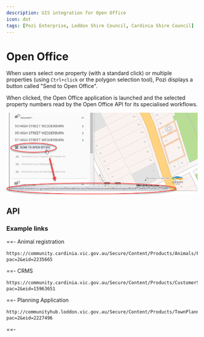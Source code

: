 ```yaml
---
description: GIS integration for Open Office
icon: dot
tags: [Pozi Enterprise, Loddon Shire Council, Cardinia Shire Council]
---
```


# Open Office

When users select one property (with a standard click) or multiple properties (using `Ctrl+click` or the polygon selection tool), Pozi displays a button called "Send to Open Office".

When clicked, the Open Office application is launched and the selected property numbers read by the Open Office API for its specialised workflows.

![](/static/img/tweet-gallery/Open_Office_Integration.png)

## API

### Example links

==- Animal registration

```
https://community.cardinia.vic.gov.au/Secure/Content/Products/Animals/Forms/ManageRegistration.aspx?pac=2&eid=2235665
```

==- CRMS

```
https://community.cardinia.vic.gov.au/Secure/Content/Products/CustomerService/Forms/ManageEvent.aspx?pac=2&eid=15963651
```

==- Planning Application

```
http://communityhub.loddon.vic.gov.au/Secure/Content/Products/TownPlanning/Forms/ManageApplication.aspx?pac=2&eid=2227496
```

==-

